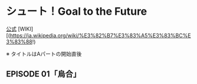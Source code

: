 # シュート！Goal to the Future

[公式](https://shoot-anime.com/) 
[WIKI][(https://ja.wikipedia.org/wiki/%E3%82%B7%E3%83%A5%E3%83%BC%E3%83%88!)

※ タイトルはAパートの開始直後

## EPISODE 01「烏合」
